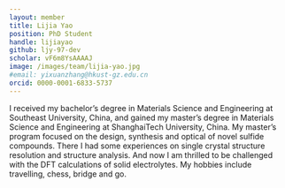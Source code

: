 ```yaml
---
layout: member
title: Lijia Yao
position: PhD Student
handle: lijiayao
github: ljy-97-dev
scholar: vF6m8YsAAAAJ
image: /images/team/lijia-yao.jpg
#email: yixuanzhang@hkust-gz.edu.cn
orcid: 0000-0001-6833-5737
---
```


I received my bachelor’s degree in Materials Science and Engineering at Southeast University, China, and gained my master’s degree in Materials Science and Engineering at ShanghaiTech University, China. My master’s program focused on the design, synthesis and optical of novel sulfide compounds. There I had some experiences on single crystal structure resolution and structure analysis. And now I am thrilled to be challenged with the DFT calculations of solid electrolytes. My hobbies include travelling, chess, bridge and go.